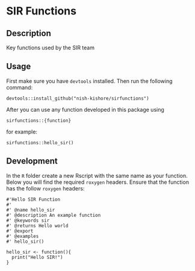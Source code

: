 # SIR Functions

## Description 
Key functions used by the SIR team 

## Usage
First make sure you have `devtools` installed. Then run the following command: 

```
devtools::install_github("nish-kishore/sirfunctions")
```

After you can use any function developed in this package using 

```
sirfunctions::{function}
```

for example: 

```
sirfunctions::hello_sir()
```

## Development 
In the `R` folder create a new Rscript with the same name as your function. 
Below you will find the required `roxygen` headers.
Ensure that the function has the follow `roxygen` headers:

```
#'Hello SIR Function
#'
#' @name hello_sir
#' @description An example function
#' @keywords sir
#' @returns Hello world
#' @export
#' @examples
#' hello_sir()

hello_sir <- function(){
  print("Hello SIR!")
}


```

 
